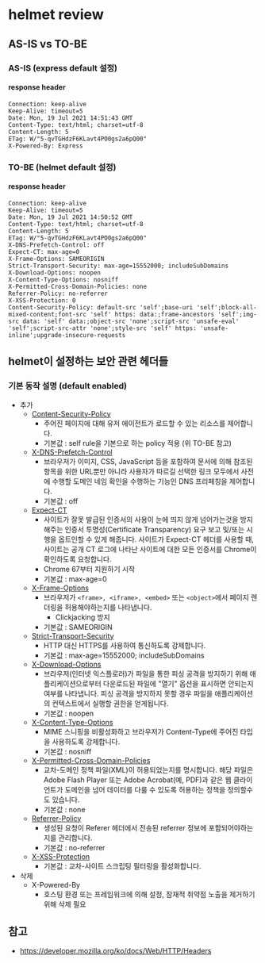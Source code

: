 # helmet review

## AS-IS vs TO-BE
### AS-IS (express default 설정)

#### response header

```
Connection: keep-alive
Keep-Alive: timeout=5
Date: Mon, 19 Jul 2021 14:51:43 GMT
Content-Type: text/html; charset=utf-8
Content-Length: 5
ETag: W/"5-qvTGHdzF6KLavt4PO0gs2a6pQ00"
X-Powered-By: Express
```

### TO-BE (helmet default 설정)
#### response header
```
Connection: keep-alive
Keep-Alive: timeout=5
Date: Mon, 19 Jul 2021 14:50:52 GMT
Content-Type: text/html; charset=utf-8
Content-Length: 5
ETag: W/"5-qvTGHdzF6KLavt4PO0gs2a6pQ00"
X-DNS-Prefetch-Control: off
Expect-CT: max-age=0
X-Frame-Options: SAMEORIGIN
Strict-Transport-Security: max-age=15552000; includeSubDomains
X-Download-Options: noopen
X-Content-Type-Options: nosniff
X-Permitted-Cross-Domain-Policies: none
Referrer-Policy: no-referrer
X-XSS-Protection: 0
Content-Security-Policy: default-src 'self';base-uri 'self';block-all-mixed-content;font-src 'self' https: data:;frame-ancestors 'self';img-src data: 'self' data:;object-src 'none';script-src 'unsafe-eval' 'self';script-src-attr 'none';style-src 'self' https: 'unsafe-inline';upgrade-insecure-requests
```

## helmet이 설정하는 보안 관련 헤더들
### 기본 동작 설명 (default enabled)

- 추가
    - [Content-Security-Policy](https://developers.google.com/web/fundamentals/security/csp?hl=ko)
        - 주어진 페이지에 대해 유저 에이전트가 로드할 수 있는 리소스를 제어합니다.
        - 기본값 : self rule을 기본으로 하는 policy 적용 (위 TO-BE 참고)
    - [X-DNS-Prefetch-Control](https://developer.mozilla.org/en-US/docs/Web/HTTP/Headers/X-DNS-Prefetch-Control)
        - 브라우저가 이미지, CSS, JavaScript 등을 포함하여 문서에 의해 참조된 항목을 위한 URL뿐만 아니라 사용자가 따르길 선택한 링크 모두에서 사전에 수행할 도메인 네임 확인을 수행하는 기능인 DNS 프리페칭을 제어합니다.
        - 기본값 : off
    - [Expect-CT](https://developer.mozilla.org/en-US/docs/Web/HTTP/Headers/Expect-CT)
        - 사이트가 잘못 발급된 인증서의 사용이 눈에 띄지 않게 넘어가는것을 방지해주는 인증서 투명성(Certificate Transparency) 요구 보고 및/또는 시행을 옵트인할 수 있게 해줍니다. 사이트가 Expect-CT 헤더를 사용할 때, 사이트는 공개 CT 로그에 나타난 사이트에 대한 모든 인증서를 Chrome이 확인하도록 요청합니다.
        - Chrome 67부터 지원하기 시작
        - 기본값 : max-age=0
    - [X-Frame-Options](https://developer.mozilla.org/ko/docs/Web/HTTP/Headers/X-Frame-Options)
        - 브라우저가 `<frame>, <iframe>, <embed>` 또는 `<object>`에서 페이지 렌더링을 허용해야하는지를 나타냅니다.
            - Clickjacking 방지
        - 기본값 : SAMEORIGIN
    - [Strict-Transport-Security](https://developer.mozilla.org/ko/docs/Web/HTTP/Headers/Strict-Transport-Security)
        - HTTP 대신 HTTPS를 사용하여 통신하도록 강제합니다.
        - 기본값 : max-age=15552000; includeSubDomains
    - [X-Download-Options](https://www.google.com/search?q=X-Download-Options)
        - 브라우저(인터넷 익스플로러)가 파일을 통한 피싱 공격을 방지하기 위해 애플리케이션으로부터 다운로드된 파일에 "열기" 옵션을 표시하면 안되는지 여부를 나타냅니다. 피싱 공격을 방지하지 못할 경우 파일을 애플리케이션의 컨텍스트에서 실행할 권한을 얻게됩니다.
        - 기본값 : noopen
    - [X-Content-Type-Options](https://developer.mozilla.org/en-US/docs/Web/HTTP/Headers/X-Content-Type-Options)
        - MIME 스니핑을 비활성화하고 브라우저가 Content-Type에 주어진 타입을 사용하도록 강제합니다.
        - 기본값 : nosniff
    - [X-Permitted-Cross-Domain-Policies](https://www.google.com/search?q=X-Permitted-Cross-Domain-Policies)
        - 교차-도메인 정책 파일(XML)이 허용되었는지를 명시합니다. 해당 파일은 Adobe Flash Player 또는 Adobe Acrobat(예, PDF)과 같은 웹 클라이언트가 도메인을 넘어 데이터를 다룰 수 있도록 허용하는 정책을 정의할수도 있습니다.
        - 기본값 : none
    - [Referrer-Policy](https://developer.mozilla.org/en-US/docs/Web/HTTP/Headers/Referrer-Policy)
        - 생성된 요청이 Referer 헤더에서 전송된 referrer 정보에 포함되어야하는지를 관리합니다.
        - 기본값 : no-referrer
    - [X-XSS-Protection](https://developer.mozilla.org/ko/docs/Web/HTTP/Headers/X-XSS-Protection)
        - 기본값 : 교차-사이트 스크립팅 필터링을 활성화합니다.
- 삭제
    - X-Powered-By
        - 호스팅 환경 또는 프레임워크에 의해 설정, 잠재적 취약점 노출을 제거하기 위해 삭제 필요


## 참고
- https://developer.mozilla.org/ko/docs/Web/HTTP/Headers
